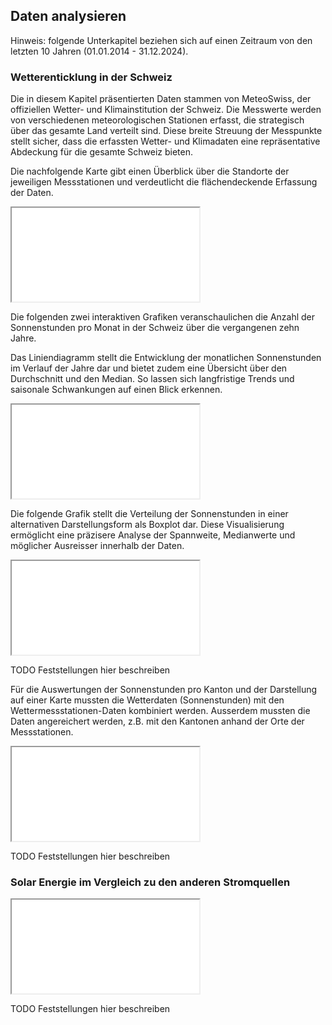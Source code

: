 ## Daten analysieren
Hinweis: folgende Unterkapitel beziehen sich auf einen Zeitraum von den letzten 10 Jahren (01.01.2014 - 31.12.2024).

### Wetterenticklung in der Schweiz
Die in diesem Kapitel präsentierten Daten stammen von MeteoSwiss, der offiziellen Wetter- und Klimainstitution der Schweiz. Die Messwerte werden von verschiedenen meteorologischen Stationen erfasst, die strategisch über das gesamte Land verteilt sind. Diese breite Streuung der Messpunkte stellt sicher, dass die erfassten Wetter- und Klimadaten eine repräsentative Abdeckung für die gesamte Schweiz bieten.

Die nachfolgende Karte gibt einen Überblick über die Standorte der jeweiligen Messstationen und verdeutlicht die flächendeckende Erfassung der Daten.

<iframe src="assets/diagramme/swiss_stations_map.html"></iframe>


Die folgenden zwei interaktiven Grafiken veranschaulichen die Anzahl der Sonnenstunden pro Monat in der Schweiz über die vergangenen zehn Jahre.

Das Liniendiagramm stellt die Entwicklung der monatlichen Sonnenstunden im Verlauf der Jahre dar und bietet zudem eine Übersicht über den Durchschnitt und den Median. So lassen sich langfristige Trends und saisonale Schwankungen auf einen Blick erkennen.

<iframe src="assets/diagramme/sunhours_per_month.html"></iframe>

Die folgende Grafik stellt die Verteilung der Sonnenstunden in einer alternativen Darstellungsform als Boxplot dar. Diese Visualisierung ermöglicht eine präzisere Analyse der Spannweite, Medianwerte und möglicher Ausreisser innerhalb der Daten.

<iframe src="assets/diagramme/sunhours_distribution_per_month.html"></iframe>

TODO Feststellungen hier beschreiben


Für die Auswertungen der Sonnenstunden pro Kanton und der Darstellung auf einer Karte mussten die Wetterdaten (Sonnenstunden) mit den  Wettermessstationen-Daten kombiniert werden. Ausserdem mussten die Daten angereichert werden, z.B. mit den Kantonen anhand der Orte der Messstationen.

<iframe src="assets/diagramme/swiss_sunhours_map.html"></iframe>

TODO Feststellungen hier beschreiben

### Solar Energie im Vergleich zu den anderen Stromquellen

<iframe src="assets/diagramme/solar_vs_other_energy_sources.html"></iframe>

TODO Feststellungen hier beschreiben
